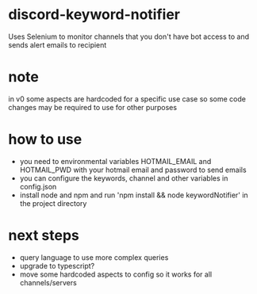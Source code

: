 # discord-keyword-notifier
Uses Selenium to monitor channels that you don't have bot access to and sends alert emails to recipient

# note
in v0 some aspects are hardcoded for a specific use case so some code changes may be required to use for other purposes 

# how to use
- you need to environmental variables HOTMAIL_EMAIL and HOTMAIL_PWD with your hotmail email and password to send emails
- you can configure the keywords, channel and other variables in config.json
- install node and npm and run 'npm install && node keywordNotifier' in the project directory

# next steps
- query language to use more complex queries
- upgrade to typescript?
- move some hardcoded aspects to config so it works for all channels/servers
